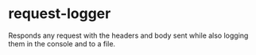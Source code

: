 # request-logger

Responds any request with the headers and body sent while also logging them in the console and to a file.
